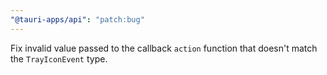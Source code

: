 ```yaml
---
"@tauri-apps/api": "patch:bug"
---
```


Fix invalid value passed to the callback `action` function that doesn't match the `TrayIconEvent` type.

